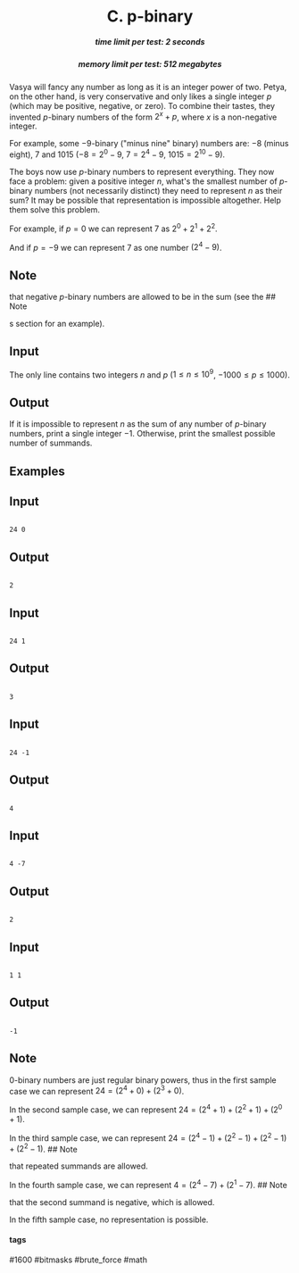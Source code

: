 <h1 style='text-align: center;'> C. p-binary</h1>

<h5 style='text-align: center;'>time limit per test: 2 seconds</h5>
<h5 style='text-align: center;'>memory limit per test: 512 megabytes</h5>

Vasya will fancy any number as long as it is an integer power of two. Petya, on the other hand, is very conservative and only likes a single integer $p$ (which may be positive, negative, or zero). To combine their tastes, they invented $p$-binary numbers of the form $2^x + p$, where $x$ is a non-negative integer.

For example, some $-9$-binary ("minus nine" binary) numbers are: $-8$ (minus eight), $7$ and $1015$ ($-8=2^0-9$, $7=2^4-9$, $1015=2^{10}-9$).

The boys now use $p$-binary numbers to represent everything. They now face a problem: given a positive integer $n$, what's the smallest number of $p$-binary numbers (not necessarily distinct) they need to represent $n$ as their sum? It may be possible that representation is impossible altogether. Help them solve this problem.

For example, if $p=0$ we can represent $7$ as $2^0 + 2^1 + 2^2$.

And if $p=-9$ we can represent $7$ as one number $(2^4-9)$.

## Note

 that negative $p$-binary numbers are allowed to be in the sum (see the ## Note

s section for an example).

## Input

The only line contains two integers $n$ and $p$ ($1 \leq n \leq 10^9$, $-1000 \leq p \leq 1000$).

## Output

If it is impossible to represent $n$ as the sum of any number of $p$-binary numbers, print a single integer $-1$. Otherwise, print the smallest possible number of summands.

## Examples

## Input


```

24 0

```
## Output


```

2

```
## Input


```

24 1

```
## Output


```

3

```
## Input


```

24 -1

```
## Output


```

4

```
## Input


```

4 -7

```
## Output


```

2

```
## Input


```

1 1

```
## Output


```

-1

```
## Note

$0$-binary numbers are just regular binary powers, thus in the first sample case we can represent $24 = (2^4 + 0) + (2^3 + 0)$.

In the second sample case, we can represent $24 = (2^4 + 1) + (2^2 + 1) + (2^0 + 1)$.

In the third sample case, we can represent $24 = (2^4 - 1) + (2^2 - 1) + (2^2 - 1) + (2^2 - 1)$. ## Note

 that repeated summands are allowed.

In the fourth sample case, we can represent $4 = (2^4 - 7) + (2^1 - 7)$. ## Note

 that the second summand is negative, which is allowed.

In the fifth sample case, no representation is possible.



#### tags 

#1600 #bitmasks #brute_force #math 